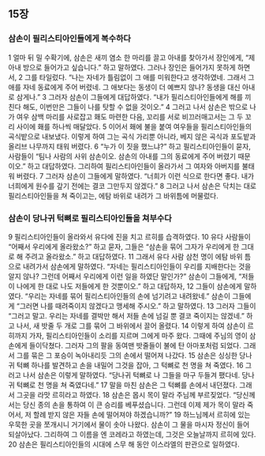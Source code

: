 ## 15장
### 삼손이 필리스티아인들에게 복수하다
1 얼마 뒤 밀 수확기에, 삼손은 새끼 염소 한 마리를 끌고 아내를 찾아가서 장인에게, “제 아내 방으로 들어가고 싶습니다.” 하고 말하였다. 그러나 장인은 들어가지 못하게 하면서,
2 그를 타일렀다. “나는 자네가 틀림없이 그 애를 미워한다고 생각하였네. 그래서 그 애를 자네 동료에게 주어 버렸네. 그 애보다는 동생이 더 예쁘지 않나? 동생을 대신 아내로 삼게나.”
3 그러자 삼손이 그들에게 대답하였다. “내가 필리스티아인들에게 해를 끼친다 해도, 이번만은 그들이 나를 탓할 수 없을 것이오.”
4 그러고 나서 삼손은 밖으로 나가 여우 삼백 마리를 사로잡고 홰도 마련한 다음, 꼬리를 서로 비끄러매고서는 그 두 꼬리 사이에 홰를 하나씩 매달았다.
5 이어서 홰에 불을 붙여 여우들을 필리스티아인들의 곡식밭으로 내보냈다. 이렇게 하여 그는 곡식 가리뿐 아니라, 베지 않은 곡식과 포도밭과 올리브 나무까지 태워 버렸다.
6 “누가 이 짓을 했느냐?” 하고 필리스티아인들이 묻자, 사람들이 “팀나 사람의 사위 삼손이오. 삼손의 아내를 그의 동료에게 주어 버렸기 때문이오.” 하고 대답하였다. 그리하여 필리스티아인들이 올라가서 그 여자와 아버지를 불태워 버렸다.
7 그러자 삼손이 그들에게 말하였다. “너희가 이런 식으로 한다면 좋다. 내가 너희에게 원수를 갚기 전에는 결코 그만두지 않겠다.”
8 그러고 나서 삼손은 닥치는 대로 필리스티아인들을 쳐 죽이고는, 에탐 바위로 내려가 그 바위틈에 머물렀다.
### 삼손이 당나귀 턱뼈로 필리스티아인들을 쳐부수다
9 필리스티아인들이 올라와서 유다에 진을 치고 르히를 습격하였다.
10 유다 사람들이 “어째서 우리에게 올라왔소?” 하고 묻자, 그들은 “삼손을 묶어 그자가 우리에게 한 그대로 해 주려고 올라왔소.” 하고 대답하였다.
11 그래서 유다 사람 삼천 명이 에탐 바위 틈으로 내려가서 삼손에게 말하였다. “자네는 필리스티아인들이 우리를 지배한다는 것을 알지 않나? 그런데 어째서 우리에게 이런 일을 하였단 말인가?” 삼손이 그들에게, “저들이 나에게 한 대로 나도 저들에게 한 것뿐이오.” 하고 대답하자,
12 그들이 삼손에게 말하였다. “우리는 자네를 묶어 필리스티아인들의 손에 넘기려고 내려왔네.” 삼손이 그들에게 “그러면 나를 때려죽이지 않겠다고 맹세해 주시오.” 하고 말하였다.
13 그러자 그들이 “그러고 말고. 우리는 자네를 결박만 해서 저들 손에 넘길 뿐 결코 죽이지는 않겠네.” 하고 나서, 새 밧줄 두 개로 그를 묶어 그 바위에서 끌어 올렸다.
14 이렇게 하여 삼손이 르히까지 가자, 필리스티아인들이 소리를 지르며 그에게 마주 왔다. 그때에 주님의 영이 삼손에게 들이닥쳤다. 그러자 그의 팔을 동여맨 밧줄들이 불에 탄 아마포처럼 되었다. 그래서 그를 묶은 그 포승이 녹아내리듯 그의 손에서 떨어져 나갔다.
15 삼손은 싱싱한 당나귀 턱뼈 하나를 발견하고 손을 내밀어 그것을 잡아, 그 턱뼈로 천 명을 쳐 죽였다.
16 그러고 나서 삼손은 이렇게 말하였다. “당나귀 턱뼈로 나 그들을 마구 두들겨 팼다네. 당나귀 턱뼈로 천 명을 쳐 죽였다네.”
17 말을 마친 삼손은 그 턱뼈를 손에서 내던졌다. 그래서 그곳을 라맛 르히라고 하였다.
18 삼손은 몹시 목이 말라 주님께 부르짖었다. “당신께서는 당신 종의 손을 통하여 이 큰 승리를 베푸셨습니다. 그런데 이제 제가 목이 말라 죽어서, 저 할례 받지 않은 자들 손에 떨어져야 하겠습니까?”
19 하느님께서 르히에 있는 우묵한 곳을 쪼개시니 거기에서 물이 솟아 나왔다. 삼손이 그 물을 마시자 정신이 들어 되살아났다. 그리하여 그 이름을 엔 코레라고 하였는데, 그것은 오늘날까지 르히에 있다.
20 삼손은 필리스티아인들의 시대에 스무 해 동안 이스라엘의 판관으로 일하였다.
